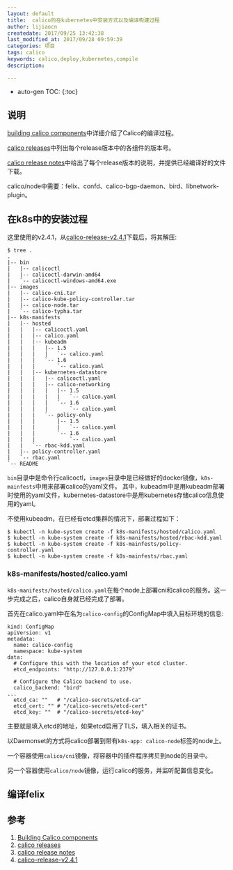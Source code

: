 ```yaml
---
layout: default
title:  calico的在kubernetes中安装方式以及编译构建过程
author: lijiaocn
createdate: 2017/09/25 13:42:38
last_modified_at: 2017/09/28 09:59:39
categories: 项目
tags: calico
keywords: calico,deploy,kubernetes,compile
description: 

---
```


* auto-gen TOC:
{:toc}

## 说明

[building calico components][1]中详细介绍了Calico的编译过程。

[calico releases][2]中列出每个release版本中的各组件的版本号。

[calico release notes][3]中给出了每个release版本的说明，并提供已经编译好的文件下载。

calico/node中需要：felix、confd、calico-bgp-daemon、bird、libnetwork-plugin。

## 在k8s中的安装过程

这里使用的v2.4.1，从[calico-release-v2.4.1][4]下载后，将其解压:

	$ tree .
	.
	|-- bin
	|   |-- calicoctl
	|   |-- calicoctl-darwin-amd64
	|   `-- calicoctl-windows-amd64.exe
	|-- images
	|   |-- calico-cni.tar
	|   |-- calico-kube-policy-controller.tar
	|   |-- calico-node.tar
	|   `-- calico-typha.tar
	|-- k8s-manifests
	|   |-- hosted
	|   |   |-- calicoctl.yaml
	|   |   |-- calico.yaml
	|   |   |-- kubeadm
	|   |   |   |-- 1.5
	|   |   |   |   `-- calico.yaml
	|   |   |   `-- 1.6
	|   |   |       `-- calico.yaml
	|   |   |-- kubernetes-datastore
	|   |   |   |-- calicoctl.yaml
	|   |   |   |-- calico-networking
	|   |   |   |   |-- 1.5
	|   |   |   |   |   `-- calico.yaml
	|   |   |   |   `-- 1.6
	|   |   |   |       `-- calico.yaml
	|   |   |   `-- policy-only
	|   |   |       |-- 1.5
	|   |   |       |   `-- calico.yaml
	|   |   |       `-- 1.6
	|   |   |           `-- calico.yaml
	|   |   `-- rbac-kdd.yaml
	|   |-- policy-controller.yaml
	|   `-- rbac.yaml
	`-- README

`bin`目录中是命令行calicoctl，`images`目录中是已经做好的docker镜像，`k8s-mainfests`中用来部署calico的yaml文件。
其中，kubeadm中是用kubeadm部署时使用的yaml文件，kubernetes-datastore中是用kubernetes存储calico信息使用的yaml。

不使用kubeadm，在已经有etcd集群的情况下，部署过程如下：

	$ kubectl -n kube-system create -f k8s-manifests/hosted/calico.yaml
	$ kubectl -n kube-system create -f k8s-manifests/hosted/rbac-kdd.yaml
	$ kubectl -n kube-system create -f k8s-mainfests/policy-controller.yaml
	$ kubectl -n kube-system create -f k8s-mainfests/rbac.yaml

### k8s-manifests/hosted/calico.yaml

`k8s-manifests/hosted/calico.yaml`在每个node上部署cni和calico的服务。这一步完成之后，calico自身就已经完成了部署。

首先在calico.yaml中在名为`calico-config`的ConfigMap中填入目标环境的信息:

	kind: ConfigMap
	apiVersion: v1
	metadata:
	  name: calico-config
	  namespace: kube-system
	data:
	  # Configure this with the location of your etcd cluster.
	  etcd_endpoints: "http://127.0.0.1:2379"
	
	  # Configure the Calico backend to use.
	  calico_backend: "bird"
	...
	  etcd_ca: ""   # "/calico-secrets/etcd-ca"
	  etcd_cert: "" # "/calico-secrets/etcd-cert"
	  etcd_key: ""  # "/calico-secrets/etcd-key"

主要就是填入etcd的地址，如果etcd启用了TLS，填入相关的证书。

以Daemonset的方式将calico部署到带有`k8s-app: calico-node`标签的node上。

一个容器使用`calico/cni`镜像，将容器中的插件程序拷贝到node的目录中。

另一个容器使用`calico/node`镜像，运行calico的服务，并监听配置信息变化。

## 编译felix


## 参考

1. [Building Calico components][1]
2. [calico releases][2]
3. [calico release notes][3]
4. [calico-release-v2.4.1][4]

[1]: https://github.com/projectcalico/calico/blob/master/BUILDING_CALICO.md  "Building Calico components" 
[2]: https://docs.projectcalico.org/v2.5/releases/ "calico releases"
[3]: https://github.com/projectcalico/calico/releases "calico release notes"
[4]: https://github.com/projectcalico/calico/releases/download/v2.4.1/release-v2.4.1.tgz  "calico-release-v2.4.1"
